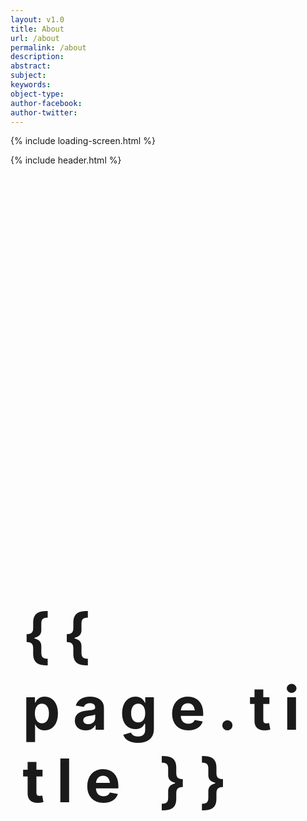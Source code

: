 ```yaml
---
layout: v1.0
title: About
url: /about
permalink: /about
description:
abstract:
subject:
keywords:
object-type:
author-facebook:
author-twitter: 
---
```


{% include loading-screen.html %}

{% include header.html %}

<section class="cover bgpos-50-50 pt-70" style="background-image: url({{ site.url }}assets/images/manhattan_skyline.jpg);">
	<div class="text-center font-primary color-black">
		<div style="padding: 15vh 0; text-shadow:var(--dark-grey) 0.1vmin 0.1vmin 0.1vmin;">
			<h1 style="font-size: 10vmin; letter-spacing: 2vw; padding-left: 2vw; margin: 2vh 0;">{{ page.title }}</h1>
		</div>
		<div class="arrow-down-5vh-white">
			<div></div>
			<div></div>
			<div></div>
		</div>
	</div>
</section>

<div style="height:100vh;">
</div>

{% include footer.html %}	

{% include powered-by.html %}	